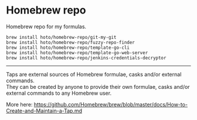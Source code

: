 # Homebrew repo

Homebrew repo for my formulas.

    brew install hoto/homebrew-repo/git-my-git
    brew install hoto/homebrew-repo/fuzzy-repo-finder
    brew install hoto/homebrew-repo/template-go-cli
    brew install hoto/homebrew-repo/template-go-web-server
    brew install hoto/homebrew-repo/jenkins-credentials-decryptor
    
---

Taps are external sources of Homebrew formulae, casks and/or external commands.  
They can be created by anyone to provide their own formulae, casks and/or external commands to any Homebrew user.

More here: https://github.com/Homebrew/brew/blob/master/docs/How-to-Create-and-Maintain-a-Tap.md
